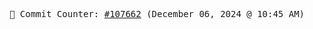 <p align="center">
    <samp>
        📮 Commit Counter: <a href="https://github.com/Javascript-void0/Javascript-void0/commits/main">#107662</a> (December 06, 2024 @ 10:45 AM)
    </samp>
</p>